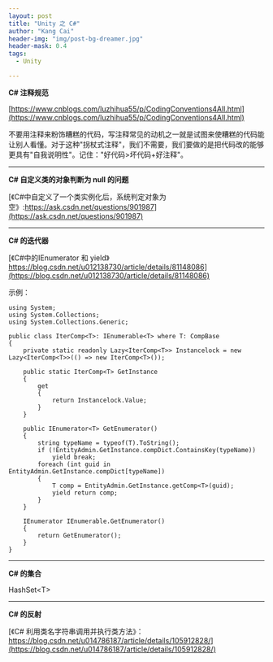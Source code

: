 ```yaml
---
layout: post
title: "Unity 之 C#"
author: "Kang Cai"
header-img: "img/post-bg-dreamer.jpg"
header-mask: 0.4
tags:
  - Unity

---
```


**C# 注释规范**

[https://www.cnblogs.com/luzhihua55/p/CodingConventions4All.html](https://www.cnblogs.com/luzhihua55/p/CodingConventions4All.html)

不要用注释来粉饰糟糕的代码，写注释常见的动机之一就是试图来使糟糕的代码能让别人看懂。对于这种"拐杖式注释"，我们不需要，我们要做的是把代码改的能够更具有"自我说明性"。记住："好代码>坏代码+好注释"。

---

**C# 自定义类的对象判断为 null 的问题**

[《C#中自定义了一个类实例化后，系统判定对象为空》:https://ask.csdn.net/questions/901987](https://ask.csdn.net/questions/901987)

---

**C# 的迭代器**

[《C#中的IEnumerator 和 yield》https://blog.csdn.net/u012138730/article/details/81148086](https://blog.csdn.net/u012138730/article/details/81148086)

示例：
```buildoutcfg
using System;
using System.Collections;
using System.Collections.Generic;

public class IterComp<T>: IEnumerable<T> where T: CompBase
{
    private static readonly Lazy<IterComp<T>> Instancelock = new Lazy<IterComp<T>>(() => new IterComp<T>());

    public static IterComp<T> GetInstance
    {
        get
        {
            return Instancelock.Value;
        }
    }

    public IEnumerator<T> GetEnumerator()
    {
        string typeName = typeof(T).ToString();
        if (!EntityAdmin.GetInstance.compDict.ContainsKey(typeName))
            yield break;
        foreach (int guid in EntityAdmin.GetInstance.compDict[typeName])
        {
            T comp = EntityAdmin.GetInstance.getComp<T>(guid);
            yield return comp;
        }
    }

    IEnumerator IEnumerable.GetEnumerator()
    {
        return GetEnumerator();
    }
}
```

---

**C# 的集合**

HashSet\<T\>

---

**C# 的反射**

[《C# 利用类名字符串调用并执行类方法》：https://blog.csdn.net/u014786187/article/details/105912828/](https://blog.csdn.net/u014786187/article/details/105912828/)
